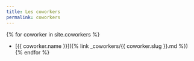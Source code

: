 ```yaml
---
title: Les coworkers
permalink: coworkers
---
```


{% for coworker in site.coworkers %}
  - [{{ coworker.name }}]({% link _coworkers/{{ coworker.slug }}.md %})
{% endfor %}
